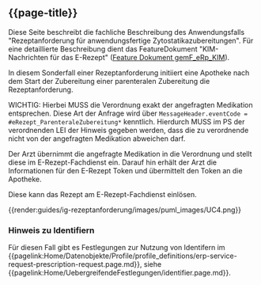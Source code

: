 ## {{page-title}}

Diese Seite beschreibt die fachliche Beschreibung des Anwendungsfalls "Rezeptanforderung für anwendungsfertige Zytostatikazubereitungen". Für eine detaillierte Beschreibung dient das FeatureDokument "KIM-Nachrichten für das E-Rezept" ([Feature Dokument gemF_eRp_KIM](https://gemspec.gematik.de/docs/gemF/gemF_eRp_KIM/latest/)).

In diesem Sonderfall einer Rezeptanforderung initiiert eine Apotheke nach dem Start der Zubereitung einer parenteralen Zubereitung die Rezeptanforderung.

WICHTIG: Hierbei MUSS die Verordnung exakt der angefragten Medikation entsprechen. Diese Art der Anfrage wird über `MessageHeader.eventCode = #eRezept_ParenteraleZubereitung*` kenntlich. Hierdurch MUSS im PS der verordnenden LEI der Hinweis gegeben werden, dass die zu verordnende nicht von der angefragten Medikation abweichen darf.

Der Arzt übernimmt die angefragte Medikation in die Verordnung und stellt diese im E-Rezept-Fachdienst ein. Darauf hin erhält der Arzt die Informationen für den E-Rezept Token und übermittelt den Token an die Apotheke.

Diese kann das Rezept am E-Rezept-Fachdienst einlösen.

{{render:guides/ig-rezeptanforderung/images/puml_images/UC4.png}}

### Hinweis zu Identifiern

Für diesen Fall gibt es Festlegungen zur Nutzung von Identifern im {{pagelink:Home/Datenobjekte/Profile/profile_definitions/erp-service-request-prescription-request.page.md}}, siehe {{pagelink:Home/UebergreifendeFestlegungen/identifier.page.md}}.